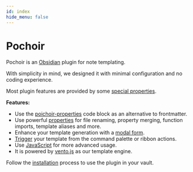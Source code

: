 ```yaml
---
id: index
hide_menu: false
---
```

# Pochoir

Pochoir is an [Obsidian](https://obsidian.md/) plugin for note templating.

With simplicity in mind, we designed it with minimal configuration and no coding experience.

Most plugin features are provided by some [special properties](/special-properties/overview).

**Features:**

- Use the [poichoir-properties](/props/overview) code block as an alternative to frontmatter.
- Use powerful [properties](/special-properties/overview) for file renaming, property merging, function imports, template aliases and more.
- Enhance your template generation with a [modal form](/form/overview).
- [Trigger](/command/overview) your template from the command palette or ribbon actions.
- Use [JavaScript](/javascript/overview) for more advanced usage.
- It is powered by [vento.js](https://vento.js.org) as our template engine.

Follow the [installation](/overview/installation) process to use the plugin in your vault.
